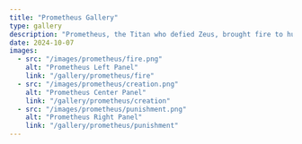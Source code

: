 ```yaml
---
title: "Prometheus Gallery"
type: gallery
description: "Prometheus, the Titan who defied Zeus, brought fire to humanity, enabling progress and enlightenment. His rebellion against the gods shaped human civilization."
date: 2024-10-07
images:
  - src: "/images/prometheus/fire.png"
    alt: "Prometheus Left Panel"
    link: "/gallery/prometheus/fire"
  - src: "/images/prometheus/creation.png"
    alt: "Prometheus Center Panel"
    link: "/gallery/prometheus/creation"
  - src: "/images/prometheus/punishment.png"
    alt: "Prometheus Right Panel"
    link: "/gallery/prometheus/punishment"
---
```


